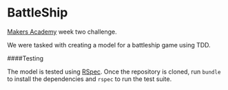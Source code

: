 BattleShip
=======

[Makers Academy](http://www.makersacademy.com/) week two challenge. 

We were tasked with creating a model for a battleship game using TDD.

####Testing

The model is tested using [RSpec](https://github.com/rspec/rspec). Once the
repository is cloned, run `bundle` to install the dependencies and `rspec` to
run the test suite.
